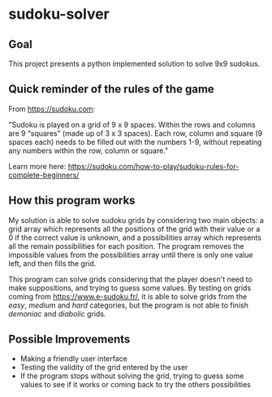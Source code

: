 # sudoku-solver

## Goal
This project presents a python implemented solution to solve 9x9 sudokus. 

## Quick reminder of the rules of the game
From https://sudoku.com:

"Sudoku is played on a grid of 9 x 9 spaces. Within the rows and columns are 9 “squares” (made up of 3 x 3 spaces). Each row, column and square (9 spaces each) needs to be filled out with the numbers 1-9, without repeating any numbers within the row, column or square."

Learn more here: https://sudoku.com/how-to-play/sudoku-rules-for-complete-beginners/

## How this program works

My solution is able to solve sudoku grids by considering two main objects: a grid array which represents all the positions of the grid with their value or a 0 if the correct value is unknown, and a possibilities array which represents all the remain possibilities for each position. The program removes the impossible values from the possibilities array until there is only one value left, and then fills the grid. 

This program can solve grids considering that the player doesn't need to make suppositions, and trying to guess some values. By testing on grids coming from https://www.e-sudoku.fr/, it is able to solve grids from the *easy*, *medium* and *hard* categories, but the program is not able to finish *demoniac* and *diabolic* grids.

##  Possible Improvements

- Making a friendly user interface 
- Testing the validity of the grid entered by the user
- If the program stops without solving the grid, trying to guess some values to see if it works or coming back to try the others possibilities
